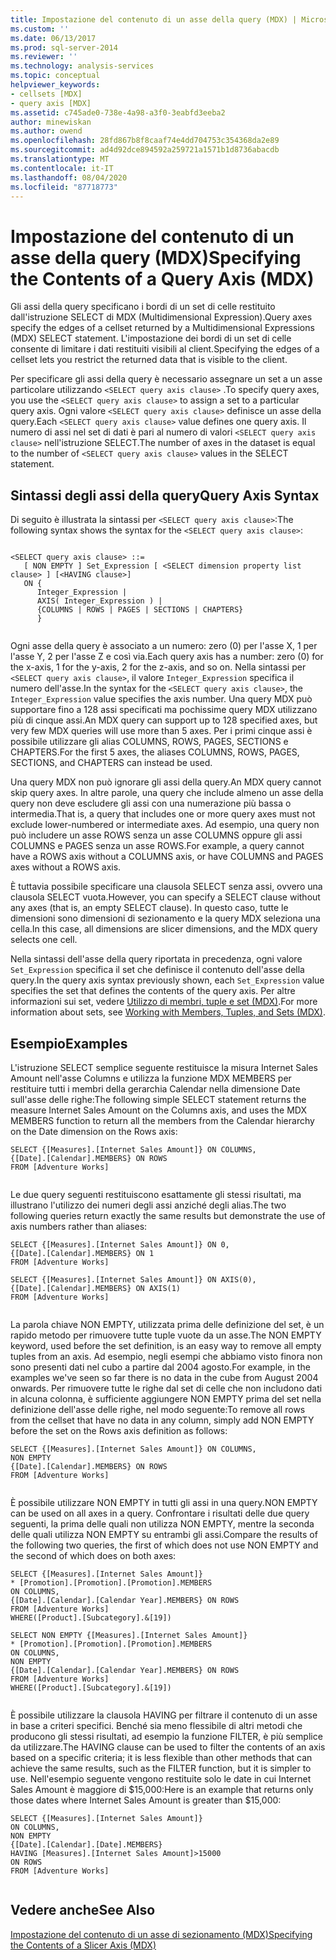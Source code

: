 ```yaml
---
title: Impostazione del contenuto di un asse della query (MDX) | Microsoft Docs
ms.custom: ''
ms.date: 06/13/2017
ms.prod: sql-server-2014
ms.reviewer: ''
ms.technology: analysis-services
ms.topic: conceptual
helpviewer_keywords:
- cellsets [MDX]
- query axis [MDX]
ms.assetid: c745ade0-738e-4a98-a3f0-3eabfd3eeba2
author: minewiskan
ms.author: owend
ms.openlocfilehash: 28fd867b8f8caaf74e4dd704753c354368da2e89
ms.sourcegitcommit: ad4d92dce894592a259721a1571b1d8736abacdb
ms.translationtype: MT
ms.contentlocale: it-IT
ms.lasthandoff: 08/04/2020
ms.locfileid: "87718773"
---
```

# <a name="specifying-the-contents-of-a-query-axis-mdx"></a><span data-ttu-id="f5330-102">Impostazione del contenuto di un asse della query (MDX)</span><span class="sxs-lookup"><span data-stu-id="f5330-102">Specifying the Contents of a Query Axis (MDX)</span></span>
  <span data-ttu-id="f5330-103">Gli assi della query specificano i bordi di un set di celle restituito dall'istruzione SELECT di MDX (Multidimensional Expression).</span><span class="sxs-lookup"><span data-stu-id="f5330-103">Query axes specify the edges of a cellset returned by a Multidimensional Expressions (MDX) SELECT statement.</span></span> <span data-ttu-id="f5330-104">L'impostazione dei bordi di un set di celle consente di limitare i dati restituiti visibili al client.</span><span class="sxs-lookup"><span data-stu-id="f5330-104">Specifying the edges of a cellset lets you restrict the returned data that is visible to the client.</span></span>  
  
 <span data-ttu-id="f5330-105">Per specificare gli assi della query è necessario assegnare un set a un asse particolare utilizzando `<SELECT query axis clause>` .</span><span class="sxs-lookup"><span data-stu-id="f5330-105">To specify query axes, you use the `<SELECT query axis clause>` to assign a set to a particular query axis.</span></span> <span data-ttu-id="f5330-106">Ogni valore `<SELECT query axis clause>` definisce un asse della query.</span><span class="sxs-lookup"><span data-stu-id="f5330-106">Each `<SELECT query axis clause>` value defines one query axis.</span></span> <span data-ttu-id="f5330-107">Il numero di assi nel set di dati è pari al numero di valori `<SELECT query axis clause>` nell'istruzione SELECT.</span><span class="sxs-lookup"><span data-stu-id="f5330-107">The number of axes in the dataset is equal to the number of `<SELECT query axis clause>` values in the SELECT statement.</span></span>  
  
## <a name="query-axis-syntax"></a><span data-ttu-id="f5330-108">Sintassi degli assi della query</span><span class="sxs-lookup"><span data-stu-id="f5330-108">Query Axis Syntax</span></span>  
 <span data-ttu-id="f5330-109">Di seguito è illustrata la sintassi per `<SELECT query axis clause>`:</span><span class="sxs-lookup"><span data-stu-id="f5330-109">The following syntax shows the syntax for the `<SELECT query axis clause>`:</span></span>  
  
```  
  
<SELECT query axis clause> ::=  
   [ NON EMPTY ] Set_Expression [ <SELECT dimension property list clause> ] [<HAVING clause>]  
   ON {  
      Integer_Expression |   
      AXIS( Integer_Expression ) |   
      {COLUMNS | ROWS | PAGES | SECTIONS | CHAPTERS}     
      }  
  
```  
  
 <span data-ttu-id="f5330-110">Ogni asse della query è associato a un numero: zero (0) per l'asse X, 1 per l'asse Y, 2 per l'asse Z e così via.</span><span class="sxs-lookup"><span data-stu-id="f5330-110">Each query axis has a number: zero (0) for the x-axis, 1 for the y-axis, 2 for the z-axis, and so on.</span></span> <span data-ttu-id="f5330-111">Nella sintassi per `<SELECT query axis clause>`, il valore `Integer_Expression` specifica il numero dell'asse.</span><span class="sxs-lookup"><span data-stu-id="f5330-111">In the syntax for the `<SELECT query axis clause>`, the `Integer_Expression` value specifies the axis number.</span></span> <span data-ttu-id="f5330-112">Una query MDX può supportare fino a 128 assi specificati ma pochissime query MDX utilizzano più di cinque assi.</span><span class="sxs-lookup"><span data-stu-id="f5330-112">An MDX query can support up to 128 specified axes, but very few MDX queries will use more than 5 axes.</span></span> <span data-ttu-id="f5330-113">Per i primi cinque assi è possibile utilizzare gli alias COLUMNS, ROWS, PAGES, SECTIONS e CHAPTERS.</span><span class="sxs-lookup"><span data-stu-id="f5330-113">For the first 5 axes, the aliases COLUMNS, ROWS, PAGES, SECTIONS, and CHAPTERS can instead be used.</span></span>  
  
 <span data-ttu-id="f5330-114">Una query MDX non può ignorare gli assi della query.</span><span class="sxs-lookup"><span data-stu-id="f5330-114">An MDX query cannot skip query axes.</span></span> <span data-ttu-id="f5330-115">In altre parole, una query che include almeno un asse della query non deve escludere gli assi con una numerazione più bassa o intermedia.</span><span class="sxs-lookup"><span data-stu-id="f5330-115">That is, a query that includes one or more query axes must not exclude lower-numbered or intermediate axes.</span></span> <span data-ttu-id="f5330-116">Ad esempio, una query non può includere un asse ROWS senza un asse COLUMNS oppure gli assi COLUMNS e PAGES senza un asse ROWS.</span><span class="sxs-lookup"><span data-stu-id="f5330-116">For example, a query cannot have a ROWS axis without a COLUMNS axis, or have COLUMNS and PAGES axes without a ROWS axis.</span></span>  
  
 <span data-ttu-id="f5330-117">È tuttavia possibile specificare una clausola SELECT senza assi, ovvero una clausola SELECT vuota.</span><span class="sxs-lookup"><span data-stu-id="f5330-117">However, you can specify a SELECT clause without any axes (that is, an empty SELECT clause).</span></span> <span data-ttu-id="f5330-118">In questo caso, tutte le dimensioni sono dimensioni di sezionamento e la query MDX seleziona una cella.</span><span class="sxs-lookup"><span data-stu-id="f5330-118">In this case, all dimensions are slicer dimensions, and the MDX query selects one cell.</span></span>  
  
 <span data-ttu-id="f5330-119">Nella sintassi dell'asse della query riportata in precedenza, ogni valore `Set_Expression` specifica il set che definisce il contenuto dell'asse della query.</span><span class="sxs-lookup"><span data-stu-id="f5330-119">In the query axis syntax previously shown, each `Set_Expression` value specifies the set that defines the contents of the query axis.</span></span> <span data-ttu-id="f5330-120">Per altre informazioni sui set, vedere [Utilizzo di membri, tuple e set &#40;MDX&#41;](working-with-members-tuples-and-sets-mdx.md).</span><span class="sxs-lookup"><span data-stu-id="f5330-120">For more information about sets, see [Working with Members, Tuples, and Sets &#40;MDX&#41;](working-with-members-tuples-and-sets-mdx.md).</span></span>  
  
## <a name="examples"></a><span data-ttu-id="f5330-121">Esempio</span><span class="sxs-lookup"><span data-stu-id="f5330-121">Examples</span></span>  
 <span data-ttu-id="f5330-122">L'istruzione SELECT semplice seguente restituisce la misura Internet Sales Amount nell'asse Columns e utilizza la funzione MDX MEMBERS per restituire tutti i membri della gerarchia Calendar nella dimensione Date sull'asse delle righe:</span><span class="sxs-lookup"><span data-stu-id="f5330-122">The following simple SELECT statement returns the measure Internet Sales Amount on the Columns axis, and uses the MDX MEMBERS function to return all the members from the Calendar hierarchy on the Date dimension on the Rows axis:</span></span>  
  
```  
SELECT {[Measures].[Internet Sales Amount]} ON COLUMNS,  
{[Date].[Calendar].MEMBERS} ON ROWS  
FROM [Adventure Works]  
  
```  
  
 <span data-ttu-id="f5330-123">Le due query seguenti restituiscono esattamente gli stessi risultati, ma illustrano l'utilizzo dei numeri degli assi anziché degli alias.</span><span class="sxs-lookup"><span data-stu-id="f5330-123">The two following queries return exactly the same results but demonstrate the use of axis numbers rather than aliases:</span></span>  
  
```  
SELECT {[Measures].[Internet Sales Amount]} ON 0,  
{[Date].[Calendar].MEMBERS} ON 1  
FROM [Adventure Works]  
  
SELECT {[Measures].[Internet Sales Amount]} ON AXIS(0),  
{[Date].[Calendar].MEMBERS} ON AXIS(1)  
FROM [Adventure Works]  
  
```  
  
 <span data-ttu-id="f5330-124">La parola chiave NON EMPTY, utilizzata prima delle definizione del set, è un rapido metodo per rimuovere tutte tuple vuote da un asse.</span><span class="sxs-lookup"><span data-stu-id="f5330-124">The NON EMPTY keyword, used before the set definition, is an easy way to remove all empty tuples from an axis.</span></span> <span data-ttu-id="f5330-125">Ad esempio, negli esempi che abbiamo visto finora non sono presenti dati nel cubo a partire dal 2004 agosto.</span><span class="sxs-lookup"><span data-stu-id="f5330-125">For example, in the examples we've seen so far there is no data in the cube from August 2004 onwards.</span></span> <span data-ttu-id="f5330-126">Per rimuovere tutte le righe dal set di celle che non includono dati in alcuna colonna, è sufficiente aggiungere NON EMPTY prima del set nella definizione dell'asse delle righe, nel modo seguente:</span><span class="sxs-lookup"><span data-stu-id="f5330-126">To remove all rows from the cellset that have no data in any column, simply add NON EMPTY before the set on the Rows axis definition as follows:</span></span>  
  
```  
SELECT {[Measures].[Internet Sales Amount]} ON COLUMNS,  
NON EMPTY  
{[Date].[Calendar].MEMBERS} ON ROWS  
FROM [Adventure Works]  
  
```  
  
 <span data-ttu-id="f5330-127">È possibile utilizzare NON EMPTY in tutti gli assi in una query.</span><span class="sxs-lookup"><span data-stu-id="f5330-127">NON EMPTY can be used on all axes in a query.</span></span> <span data-ttu-id="f5330-128">Confrontare i risultati delle due query seguenti, la prima delle quali non utilizza NON EMPTY, mentre la seconda delle quali utilizza NON EMPTY su entrambi gli assi.</span><span class="sxs-lookup"><span data-stu-id="f5330-128">Compare the results of the following two queries, the first of which does not use NON EMPTY and the second of which does on both axes:</span></span>  
  
```  
SELECT {[Measures].[Internet Sales Amount]}   
* [Promotion].[Promotion].[Promotion].MEMBERS  
ON COLUMNS,  
{[Date].[Calendar].[Calendar Year].MEMBERS} ON ROWS  
FROM [Adventure Works]  
WHERE([Product].[Subcategory].&[19])  
  
SELECT NON EMPTY {[Measures].[Internet Sales Amount]}   
* [Promotion].[Promotion].[Promotion].MEMBERS  
ON COLUMNS,  
NON EMPTY  
{[Date].[Calendar].[Calendar Year].MEMBERS} ON ROWS  
FROM [Adventure Works]  
WHERE([Product].[Subcategory].&[19])  
  
```  
  
 <span data-ttu-id="f5330-129">È possibile utilizzare la clausola HAVING per filtrare il contenuto di un asse in base a criteri specifici. Benché sia meno flessibile di altri metodi che producono gli stessi risultati, ad esempio la funzione FILTER, è più semplice da utilizzare.</span><span class="sxs-lookup"><span data-stu-id="f5330-129">The HAVING clause can be used to filter the contents of an axis based on a specific criteria; it is less flexible than other methods that can achieve the same results, such as the FILTER function, but it is simpler to use.</span></span> <span data-ttu-id="f5330-130">Nell'esempio seguente vengono restituite solo le date in cui Internet Sales Amount è maggiore di $15,000:</span><span class="sxs-lookup"><span data-stu-id="f5330-130">Here is an example that returns only those dates where Internet Sales Amount is greater than $15,000:</span></span>  
  
```  
SELECT {[Measures].[Internet Sales Amount]}   
ON COLUMNS,  
NON EMPTY  
{[Date].[Calendar].[Date].MEMBERS}   
HAVING [Measures].[Internet Sales Amount]>15000  
ON ROWS  
FROM [Adventure Works]  
  
```  
  
## <a name="see-also"></a><span data-ttu-id="f5330-131">Vedere anche</span><span class="sxs-lookup"><span data-stu-id="f5330-131">See Also</span></span>  
 [<span data-ttu-id="f5330-132">Impostazione del contenuto di un asse di sezionamento &#40;MDX&#41;</span><span class="sxs-lookup"><span data-stu-id="f5330-132">Specifying the Contents of a Slicer Axis &#40;MDX&#41;</span></span>](mdx-query-and-slicer-axes-specify-the-contents-of-a-slicer-axis.md)  
  
  
